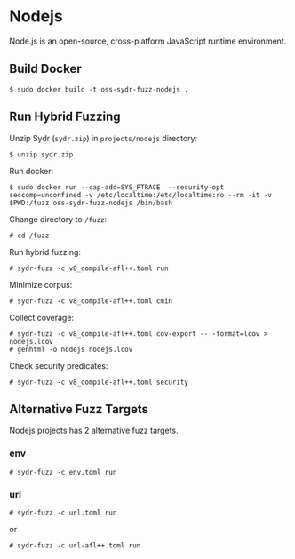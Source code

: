 # Nodejs

Node.js is an open-source, cross-platform JavaScript runtime environment.

## Build Docker

    $ sudo docker build -t oss-sydr-fuzz-nodejs .

## Run Hybrid Fuzzing

Unzip Sydr (`sydr.zip`) in `projects/nodejs` directory:

    $ unzip sydr.zip

Run docker:

    $ sudo docker run --cap-add=SYS_PTRACE  --security-opt seccomp=unconfined -v /etc/localtime:/etc/localtime:ro --rm -it -v $PWD:/fuzz oss-sydr-fuzz-nodejs /bin/bash

Change directory to `/fuzz`:

    # cd /fuzz

Run hybrid fuzzing:

    # sydr-fuzz -c v8_compile-afl++.toml run

Minimize corpus:

    # sydr-fuzz -c v8_compile-afl++.toml cmin

Collect coverage:

    # sydr-fuzz -c v8_compile-afl++.toml cov-export -- -format=lcov > nodejs.lcov
    # genhtml -o nodejs nodejs.lcov

Check security predicates:

    # sydr-fuzz -c v8_compile-afl++.toml security

## Alternative Fuzz Targets

Nodejs projects has 2 alternative fuzz targets.

### env

    # sydr-fuzz -c env.toml run

### url

    # sydr-fuzz -c url.toml run

or

    # sydr-fuzz -c url-afl++.toml run
